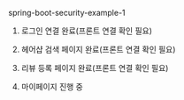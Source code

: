 spring-boot-security-example-1


1. 로그인 연결 완료(프론트 연결 확인 필요)
2. 헤어샵 검색 페이지 완료(프론트 연결 확인 필요)
3. 리뷰 등록 페이지 완료(프론트 연결 확인 필요)

4. 마이페이지 진행 중
